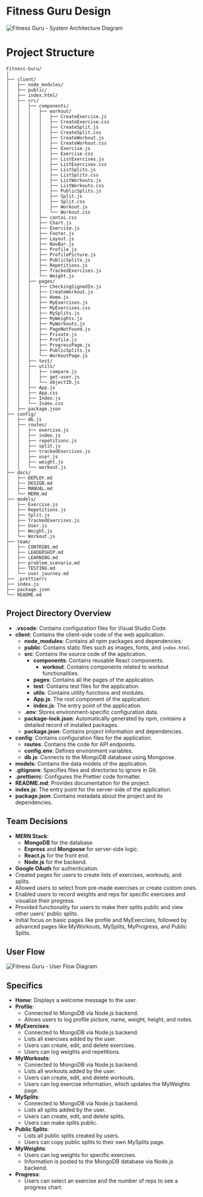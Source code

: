 # Fitness Guru Design

![Fitness Guru - System Architecture Diagram](https://user-images.githubusercontent.com/66971869/194792718-d14ba65e-3fd5-44cd-9747-45949bb5c646.png)

# Project Structure
```
Fitness-Guru/
│
├── client/
│   ├── node_modules/
│   ├── public/
│   ├── index.html/
│   ├── src/
│   │   ├── components/
│   │   │   ├── workout/
│   │   │   │   ├── CreateExercise.js
│   │   │   │   ├── CreateExercise.css
│   │   │   │   ├── CreateSplit.js
│   │   │   │   ├── CreateSplit.css
│   │   │   │   ├── CreateWorkout.js
│   │   │   │   ├── CreateWorkout.css
│   │   │   │   ├── Exercise.js
│   │   │   │   ├── Exercise.css
│   │   │   │   ├── ListExercises.js
│   │   │   │   ├── ListExercises.css
│   │   │   │   ├── ListSplits.js
│   │   │   │   ├── ListSplits.css
│   │   │   │   ├── ListWorkouts.js
│   │   │   │   ├── ListWorkouts.css
│   │   │   │   ├── PublicSplits.js
│   │   │   │   ├── Split.js
│   │   │   │   ├── Split.css
│   │   │   │   ├── Workout.js
│   │   │   │   └── Workout.css
│   │   │   ├── contai.css
│   │   │   ├── Chart.js
│   │   │   ├── Exercise.js
│   │   │   ├── Footer.js
│   │   │   ├── Layout.js
│   │   │   ├── NavBar.js
│   │   │   ├── Profile.js
│   │   │   ├── ProfilePicture.js
│   │   │   ├── PublicSplits.js
│   │   │   ├── Repetitions.js
│   │   │   ├── TrackedExercises.js
│   │   │   └── Weight.js
│   │   ├── pages/
│   │   │   ├── CheckingSignedIn.js
│   │   │   ├── CreateWorkout.js
│   │   │   ├── Home.js
│   │   │   ├── MyExercises.js
│   │   │   ├── MyExercises.css
│   │   │   ├── MySplits.js
│   │   │   ├── MyWeights.js
│   │   │   ├── MyWorkouts.js
│   │   │   ├── PageNotFound.js
│   │   │   ├── Private.js
│   │   │   ├── Profile.js
│   │   │   ├── ProgressPage.js
│   │   │   ├── PublicSplits.js
│   │   │   └── WorkoutPage.js
│   │   ├── test/
│   │   ├── utils/
│   │   │   ├── compare.js
│   │   │   ├── get-user.js
│   │   │   └── objectID.js
│   │   ├── App.js
│   │   ├── App.css
│   │   ├── Index.js
│   │   └── Index.css
│   ├── package.json
├── config/
│   ├── db.js
│   ├── routes/
│   │   ├── exercise.js
│   │   ├── index.js
│   │   ├── repetitions.js
│   │   ├── split.js
│   │   ├── trackedExercises.js
│   │   ├── user.js
│   │   ├── weight.js
│   │   └── workout.js
├── docs/
│   ├── DEPLOY.md
│   ├── DESIGN.md
│   ├── MANUAL.md
│   └── MERN.md
├── models/
│   ├── Exercise.js
│   ├── Repetitions.js
│   ├── Split.js
│   ├── TrackedExercises.js
│   ├── User.js
│   ├── Weight.js
│   └── Workout.js
├── team/
│   ├── CONTRIBS.md
│   ├── LEADERSHIP.md
│   ├── LEARNING.md
│   ├── problem_scenario.md
│   ├── TESTING.md
│   └── user_journey.md
├── .prettierrc
├── index.js
├── package.json
└── README.md
```

## Project Directory Overview

- **.vscode**: Contains configuration files for Visual Studio Code.
- **client**: Contains the client-side code of the web application.
  - **node_modules**: Contains all npm packages and dependencies.
  - **public**: Contains static files such as images, fonts, and `index.html`.
  - **src**: Contains the source code of the application.
    - **components**: Contains reusable React components.
      - **workout**: Contains components related to workout functionalities.
    - **pages**: Contains all the pages of the application.
    - **test**: Contains test files for the application.
    - **utils**: Contains utility functions and modules.
    - **App.js**: The root component of the application.
    - **index.js**: The entry point of the application.
  - **.env**: Stores environment-specific configuration data.
  - **package-lock.json**: Automatically generated by npm, contains a detailed record of installed packages.
  - **package.json**: Contains project information and dependencies.
- **config**: Contains configuration files for the application.
  - **routes**: Contains the code for API endpoints.
  - **config.env**: Defines environment variables.
  - **db.js**: Connects to the MongoDB database using Mongoose.
- **models**: Contains the data models of the application.
- **.gitignore**: Specifies files and directories to ignore in Git.
- **.prettierrc**: Configures the Prettier code formatter.
- **README.md**: Provides documentation for the project.
- **index.js**: The entry point for the server-side of the application.
- **package.json**: Contains metadata about the project and its dependencies.

## Team Decisions

- **MERN Stack**: 
  - **MongoDB** for the database.
  - **Express** and **Mongoose** for server-side logic.
  - **React.js** for the front end.
  - **Node.js** for the backend.
- **Google OAuth** for authentication.
- Created pages for users to create lists of exercises, workouts, and splits.
- Allowed users to select from pre-made exercises or create custom ones.
- Enabled users to record weights and reps for specific exercises and visualize their progress.
- Provided functionality for users to make their splits public and view other users' public splits.
- Initial focus on basic pages like profile and MyExercises, followed by advanced pages like MyWorkouts, MySplits, MyProgress, and Public Splits.

## User Flow

![Fitness Guru - User Flow Diagram](https://user-images.githubusercontent.com/66971869/196836916-766745cc-0785-41a4-bf87-79f5ce97552f.png)

## Specifics

- **Home**: Displays a welcome message to the user.
- **Profile**: 
  - Connected to MongoDB via Node.js backend.
  - Allows users to log profile picture, name, weight, height, and notes.
- **MyExercises**: 
  - Connected to MongoDB via Node.js backend.
  - Lists all exercises added by the user.
  - Users can create, edit, and delete exercises.
  - Users can log weights and repetitions.
- **MyWorkouts**: 
  - Connected to MongoDB via Node.js backend.
  - Lists all workouts added by the user.
  - Users can create, edit, and delete workouts.
  - Users can log exercise information, which updates the MyWeights page.
- **MySplits**: 
  - Connected to MongoDB via Node.js backend.
  - Lists all splits added by the user.
  - Users can create, edit, and delete splits.
  - Users can make splits public.
- **Public Splits**: 
  - Lists all public splits created by users.
  - Users can copy public splits to their own MySplits page.
- **MyWeights**: 
  - Users can log weights for specific exercises.
  - Information is posted to the MongoDB database via Node.js backend.
- **Progress**: 
  - Users can select an exercise and the number of reps to see a progress chart.

